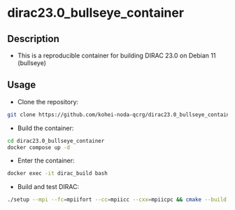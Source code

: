 # dirac23.0_bullseye_container

## Description

- This is a reproducible container for building DIRAC 23.0 on Debian 11 (bullseye)

## Usage

- Clone the repository:

```bash
git clone https://github.com/kohei-noda-qcrg/dirac23.0_bullseye_container.git
```

- Build the container:

```bash
cd dirac23.0_bullseye_container
docker compose up -d
```

- Enter the container:

```bash
docker exec -it dirac_build bash
```

- Build and test DIRAC:

```bash
./setup --mpi --fc=mpiifort --cc=mpiicc --cxx=mpiicpc && cmake --build build -j10 && ctest --test-dir ./build -j10
```
